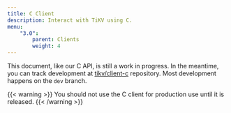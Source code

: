 ```yaml
---
title: C Client
description: Interact with TiKV using C.
menu:
    "3.0":
        parent: Clients
        weight: 4
---
```


This document, like our C API, is still a work in progress. In the meantime, you can track development at [tikv/client-c](https://github.com/tikv/client-c/) repository. Most development happens on the `dev` branch.

{{< warning >}}
You should not use the C client for production use until it is released.
{{< /warning >}}